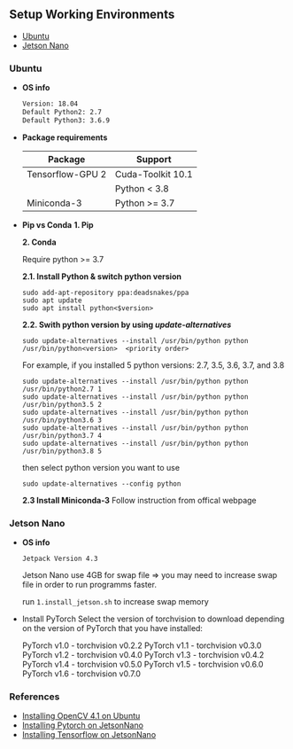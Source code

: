 ## Setup Working Environments
 * [Ubuntu](#ubuntu)
 * [Jetson Nano](#jetson-nano)



### Ubuntu
 * **OS info**
   ``` bash
   Version: 18.04
   Default Python2: 2.7
   Default Python3: 3.6.9
   ```
 * **Package requirements**

   | Package          | Support          |
   |------------------|------------------|
   | Tensorflow-GPU 2 | Cuda-Toolkit 10.1|
   |                  | Python < 3.8     |
   | Miniconda-3      | Python >= 3.7    |

 * **Pip vs Conda**
   **1. Pip**

   **2. Conda**
     
     Require python >= 3.7

     **2.1. Install Python & switch python version**
      ```
      sudo add-apt-repository ppa:deadsnakes/ppa
      sudo apt update
      sudo apt install python<$version>
      ```
     **2.2. Swith python version by using <i>update-alternatives</i>**
      ```
      sudo update-alternatives --install /usr/bin/python python /usr/bin/python<version>  <priority order>
      ```

      For example, if you installed 5 python versions: 2.7, 3.5, 3.6, 3.7, and 3.8

      ```
      sudo update-alternatives --install /usr/bin/python python /usr/bin/python2.7 1
      sudo update-alternatives --install /usr/bin/python python /usr/bin/python3.5 2
      sudo update-alternatives --install /usr/bin/python python /usr/bin/python3.6 3
      sudo update-alternatives --install /usr/bin/python python /usr/bin/python3.7 4
      sudo update-alternatives --install /usr/bin/python python /usr/bin/python3.8 5
     ```
     then select python version you want to use
     ```
     sudo update-alternatives --config python
     ```

     **2.3 Install Miniconda-3**
      Follow instruction from offical webpage

### Jetson Nano
 * **OS info**
   ```
   Jetpack Version 4.3
   ```

   Jetson Nano use 4GB for swap file => you may need to increase swap file in order to run programms faster.

   run ```1.install_jetson.sh``` to increase swap memory

 * Install PyTorch
   Select the version of torchvision to download depending on the version of PyTorch that you have installed:

   PyTorch v1.0 - torchvision v0.2.2
   PyTorch v1.1 - torchvision v0.3.0
   PyTorch v1.2 - torchvision v0.4.0
   PyTorch v1.3 - torchvision v0.4.2
   PyTorch v1.4 - torchvision v0.5.0
   PyTorch v1.5 - torchvision v0.6.0
   PyTorch v1.6 - torchvision v0.7.0

### References
 * [Installing OpenCV 4.1 on Ubuntu](https://cv-tricks.com/installation/opencv-4-1-ubuntu18-04/)
 * [Installing Pytorch on JetsonNano](https://forums.developer.nvidia.com/t/pytorch-for-jetson-nano-version-1-6-0-now-available/72048)
 * [Installing Tensorflow on JetsonNano](https://docs.nvidia.com/deeplearning/frameworks/install-tf-jetson-platform-release-notes/tf-jetson-rel.html#tf-jetson-rel)